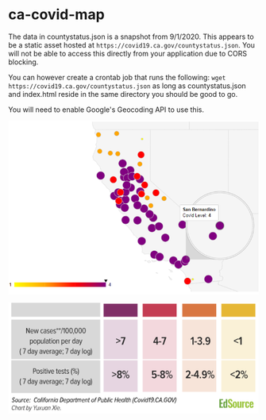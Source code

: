 # ca-covid-map
The data in countystatus.json is a snapshot from 9/1/2020.  This appears to be a static asset hosted at `https://covid19.ca.gov/countystatus.json`.  You will not be able to access this directly from your application due to CORS blocking.

You can however create a crontab job that runs the following:  `wget https://covid19.ca.gov/countystatus.json` as long as countystatus.json and index.html reside in the same directory you should be good to go.

You will need to enable Google's Geocoding API to use this.

![ca-covid-map application screenshot](https://github.com/Paul-Hoke/ca-covid-map/blob/master/ca-covid-map-screenshot.PNG "Screenshot")

![ca-covid-map rates](https://github.com/Paul-Hoke/ca-covid-map/blob/master/ca-covid-map-rates.PNG "rates table")
